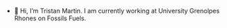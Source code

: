 - 👋 Hi, I’m Tristan Martin. 
I am currently working at University Grenolpes Rhones on Fossils Fuels. 
